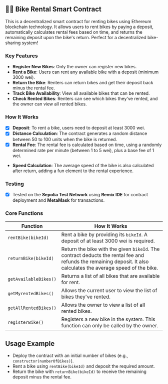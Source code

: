 ## 🚴‍♂️ Bike Rental Smart Contract

This is a decentralized smart contract for renting bikes using Ethereum blockchain technology. It allows users to rent bikes by paying a deposit, automatically calculates rental fees based on time, and returns the remaining deposit upon the bike's return. Perfect for a decentralized bike-sharing system!

### Key Features

- **Register New Bikes**: Only the owner can register new bikes.
- **Rent a Bike**: Users can rent any available bike with a deposit (minimum 3000 wei).
- **Return the Bike**: Renters can return bikes and get their deposit back minus the rental fee.
- **Track Bike Availability**: View all available bikes that can be rented.
- **Check Rented Bikes**: Renters can see which bikes they've rented, and the owner can view all rented bikes.

### How It Works

- [x] **Deposit**: To rent a bike, users need to deposit at least 3000 wei.
- [x] **Distance Calculation**: The contract generates a random distance between 50 to 100 units when the bike is returned.
- [x] **Rental Fee**: The rental fee is calculated based on time, using a randomly determined rate per minute (between 1 to 5 wei), plus a base fee of 1 wei.
- **Speed Calculation**: The average speed of the bike is also calculated after return, adding a fun element to the rental experience.

### Testing

- [x] Tested on the **Sepolia Test Network** using **Remix IDE** for contract deployment and **MetaMask** for transactions.

### Core Functions

| Function              | How It Works                                                                                                                                                         |
|-----------------------|----------------------------------------------------------------------------------------------------------------------------------------------------------------------|
| `rentBike(bikeId)`    | Rent a bike by providing its `bikeId`. A deposit of at least 3000 wei is required.                                                                                     |
| `returnBike(bikeId)`  | Return the bike with the given `bikeId`. The contract deducts the rental fee and refunds the remaining deposit. It also calculates the average speed of the bike.     |
| `getAvailableBikes()` | Returns a list of all bikes that are available for rent.                                                                                                              |
| `getMyrentedBikes()`  | Allows the current user to view the list of bikes they've rented.                                                                                                      |
| `getAllRentedBikes()` | Allows the owner to view a list of all rented bikes.                                                                                                                  |
| `registerBike()`      | Registers a new bike in the system. This function can only be called by the owner.                                                                                     |

## Usage Example

- Deploy the contract with an initial number of bikes (e.g., `constructor(numberOfBikes)`).
- Rent a bike using `rentBike(bikeId)` and deposit the required amount.
- Return the bike with `returnBike(bikeId)` to receive the remaining deposit minus the rental fee.

